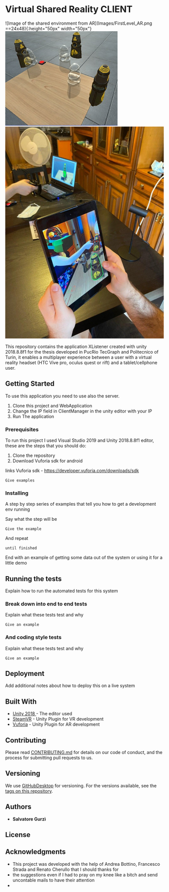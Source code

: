 # Virtual Shared Reality CLIENT
![Image of the shared environment from AR](Images/FirstLevel_AR.png ==24x48){:height="50px" width="50px"}
![Image of the shared environment from VR ](Images/FirstLevel_VR.PNG.jpg)
![Image of the two users working together](Images/SharedViewFromTablet.jpg)

This repository contains the application XListener created with unity 2018.8.8f1 for the thesis developed in PucRio TecGraph and Politecnico of Turin, it enables a multiplayer experience between a user with a virtual reality headset (HTC Vive pro, oculus quest or rift) and a tablet/cellphone user.
## Getting Started
To use this application you need to use also the server. 
1. Clone this project and WebApplication
2. Change the IP field in ClientManager in the unity editor with your IP
3. Run The application
### Prerequisites
To run this project I used Visual Studio 2019 and Unity 2018.8.8f1 editor, these are the steps that you should do:

1. Clone the repository
2. Download Vuforia sdk for android 


links
Vuforia sdk - https://developer.vuforia.com/downloads/sdk 
```
Give examples
```

### Installing

A step by step series of examples that tell you how to get a development env running

Say what the step will be

```
Give the example
```

And repeat

```
until finished
```

End with an example of getting some data out of the system or using it for a little demo

## Running the tests

Explain how to run the automated tests for this system

### Break down into end to end tests

Explain what these tests test and why

```
Give an example
```

### And coding style tests

Explain what these tests test and why

```
Give an example
```

## Deployment

Add additional notes about how to deploy this on a live system

## Built With

* [Unity 2018 ](https://unity3d.com/unity/whats-new/2018.4.8) - The editor used
* [SteamVR](https://maven.apache.org/) - Unity Plugin for VR development
* [Vuforia](https://rometools.github.io/rome/) - Unity Plugin for AR development

## Contributing

Please read [CONTRIBUTING.md](https://gist.github.com/PurpleBooth/b24679402957c63ec426) for details on our code of conduct, and the process for submitting pull requests to us.

## Versioning

We use [GitHubDesktop](http://semver.org/) for versioning. For the versions available, see the [tags on this repository](https://github.com/your/project/tags). 

## Authors

* **Salvatore Gurzì** 



## License



## Acknowledgments

* This project was developed with the help of Andrea Bottino, Francesco Strada and Renato Cherullo that I should thanks for
* the suggestions even if I had to pray on my knee like a bitch and send uncontable mails to have their attention
* 

